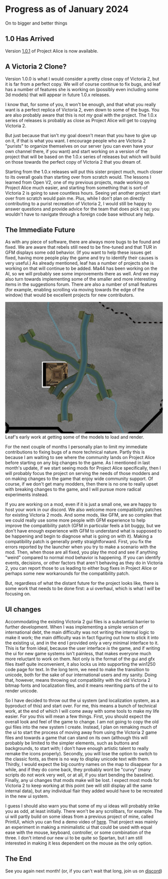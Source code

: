 # Progress as of January 2024

On to bigger and better things

## 1.0 Has Arrived

Version [1.0.1](https://github.com/schombert/Project-Alice/releases/download/v1.0.1/1.0.1.zip) of Project Alice is now available.

## A Victoria 2 Clone?

Version 1.0.0 is what I would consider a pretty close copy of Victoria 2, but it is far from a perfect copy. We will of course continue to fix bugs, and leaf has a number of features she is working on (possibly even including some 3d models) that will appear in future 1.0.x releases.

I know that, for some of you, it won't be enough, and that what you really want is a perfect replica of Victoria 2, even down to some of the bugs. You are also probably aware that this is not *my* goal with the project. The 1.0.x series of releases is probably as close as Project Alice will get to copying Victoria 2.

But just because that isn't *my* goal doesn't mean that you have to give up on it, if that is what you want. I encourage people who are Victoria 2 "purists" to organize themselves on our server (you can even have your own channel there, if you want) and start working on a version of the project that will be based on the 1.0.x series of releases but which will build on those towards the perfect copy of Victoria 2 that you dream of.

Starting from the 1.0.x releases will put this sister project much, much closer to its overall goals than starting over from scratch would. The lessons I learned from Open V2, one of my previous projects, made working on Project Alice much easier, and starting from something that is sort-of Victoria 2 is going to save countless hours. Seeing yet another project start over from scratch would pain me. Plus, while I don't plan on directly contributing to a purist recreation of Victoria 2, I would still be happy to answer questions and provide advice for the team that does pick it up; you wouldn't have to navigate through a foreign code base without any help.

## The Immediate Future

As with any piece of software, there are always more bugs to be found and fixed. We are aware that rebels still need to be fine-tuned and that TUR in GFM displays some odd behavior. (If you want to help these issues get fixed, having more people play the game and try to identify their causes is very useful.) As already mentioned, leaf has a number of projects she is working on that will continue to be added. Ma44 has been working on the AI, so we will probably see some improvements there as well. And we may also turn towards implementing some of the smaller and more interesting items in the suggestions forum. There are also a number of small features (for example, enabling scrolling via moving towards the edge of the window) that would be excellent projects for new contributors.

![models](models.png)
Leaf's early work at getting some of the models to load and render.

For the next couple of months I personally plan to limit my immediate contributions to fixing bugs of a more technical nature. Partly this is because I am waiting to see where the community lands on Project Alice before starting on any big changes to the game. As I mentioned in last month's update, if we start seeing mods for Project Alice specifically, then I will probably focus the project on serving the needs of those modders and on making changes to the game that enjoy wide community support. Of course, if we don't get many modders, then there is no one to really upset with breaking changes to the game, and I will pursue more radical experiments instead.

If you are working on a mod, even if it is just a small one, we are happy to host your work in our discord. We also welcome more compatibility patches for existing Victoria 2 mods. And some mods, like GFM, are so complex that we could really use some more people with GFM experience to help improve the compatibility patch (GFM in particular feels a bit buggy, but we don't have enough experience with GFM to understand what is supposed to be happening and begin to diagnose what is going on with it). Making a compatibility patch is generally pretty straightforward. First, you fix the errors reported by the launcher when you try to make a scenario with the mod. Then, when those are all fixed, you play the mod and see if anything "weird" compared to normal mod behavior is happening. If you can identify events, decisions, or other factors that aren't behaving as they do in Victoria 2, you can report those to us leading to either bug fixes in Project Alice or perhaps some new workarounds for the compatibility patch.

But, regardless of what the distant future for the project looks like, there is some work that needs to be done first: a ui overhaul, which is what I *will* be focusing on.

## UI changes

Accommodating the existing Victoria 2 gui files is a substantial barrier to further development. When I was implementing a simple version of international debt, the main difficulty was not writing the internal logic to make it work; the main difficulty was in fact figuring out how to stick it into the existing ui, and in the end I provided only a very minimal interface to it. This is far from ideal, because the user interface *is* the game, and if writing the ui for new game systems isn't painless, that makes everyone much more reluctant to work on them. Not only is the format of the gui and gfx files itself quite inconvenient, it also locks us into supporting the win1250 code page for text. In the long term, we need to make the transition to unicode, both for the sake of our international users and my sanity. Doing that, however, means throwing out compatibility with the old Victoria 2 bitmap fonts and localization files, and it means rewriting parts of the ui to render unicode.

So I have decided to throw out the ui system (and localization system, as a byproduct of this) and start over. For me, this means a bunch of technical work, at the end of which I will come away with some tools to make my life easier. For you this will mean a few things. First, you should expect the overall look and feel of the game to change. I am not going to copy the old gui files into the new system I create. Instead, I plan on remaking much of the ui to start the process of moving away from using the Victoria 2 game files and towards a game that can stand on its own (although this will probably be limited to the simpler elements, such as buttons and backgrounds, to start with; I don't have enough artistic talent to really remake the icons properly). Secondly, you will lose the option to switch to the classic fonts, as there is no way to display unicode text with them. Thirdly, I would expect the big country names on the map to disappear for a while, and if they do come back, they probably wont be "curvy" (many scripts do not work very well, or at all, if you start bending the baseline). Finally, any ui changes that mods make will be lost. I expect most mods for Victoria 2 to keep working at this point (we will still display all the same internal data), but any individual flair they added would have to be recreated in the new ui system.

I guess I should also warn you that some of my ui ideas will probably strike you as odd, at least initially. There won't be any scrollbars, for example. The ui will partly build on some ideas from a previous project of mine, called PrintUI, which you can find a demo video of [here](https://www.youtube.com/watch?v=SbE6sTv4e-c). That project was mainly an experiment in making a minimalistic ui that could be used with equal ease with the mouse, keyboard, controller, or some combination of the three. I don't intend our new ui to be quite so Spartan, but I am still interested in making it less dependent on the mouse as the only option.

## The End

See you again next month! (or, if you can't wait that long, join us on [discord](https://discord.gg/QUJExr4mRn))